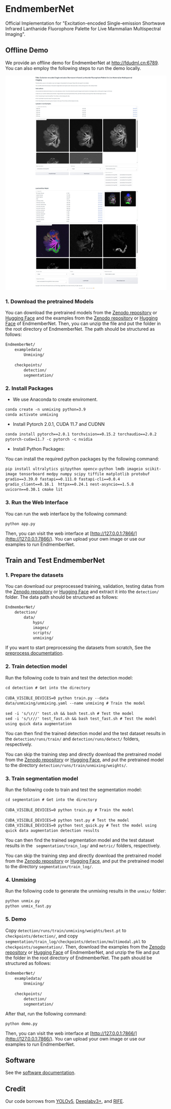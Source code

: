# EndmemberNet
Official Implementation for "Excitation-encoded Single-emission Shortwave Infrared Lanthanide Fluorophore Palette for Live Mammalian Multispectral Imaging".
## Offline Demo

We provide an offline demo for EndmemberNet at http://fdudml.cn:6789. You can also employ the following steps to run the demo locally.

![demo1](./demo/demo1.jpeg)

### 1. Download the pretrained Models

You can download the pretrained models  from the [Zenodo repository](https://doi.org/10.5281/zenodo.13622929) or [Hugging Face](https://huggingface.co/Orange066/Unmixing_Model) and the examples from the [Zenodo repository](https://doi.org/10.5281/zenodo.13622692)  or [Hugging Face](https://huggingface.co/datasets/Orange066/Unmixing_ExampleData) of EndmemberNet. Then, you can unzip the file and put the folder in the root directory of EndmemberNet. The path should be structured as follows:

```
EndmemberNet/
    exampledata/
        Unmixing/

    checkpoints/
        detection/
        segmentation/
```

### 2. Install Packages 

* We use Anaconda to create enviroment.

```
conda create -n unmixing python=3.9
conda activate unmixing
```

* Install Pytorch 2.0.1, CUDA 11.7 and CUDNN 

```
conda install pytorch==2.0.1 torchvision==0.15.2 torchaudio==2.0.2 pytorch-cuda=11.7 -c pytorch -c nvidia
```

* Install Python Packages: 

You can install the required python packages by the following command:

```
pip install ultralytics gitpython opencv-python lmdb imageio scikit-image tensorboard medpy numpy scipy tiffile matplotlib protobuf gradio==3.39.0 fastapi==0.111.0 fastapi-cli==0.0.4 gradio_client==0.16.1  httpx==0.24.1 nest-asyncio==1.5.8 uvicorn==0.30.1 cmake lit
```

### 3. Run the Web Interface

You can run the web interface by the following command:

```
python app.py
```

Then, you can visit the web interface at [http://127.0.0.1:7866/](http://127.0.0.1:7866/). You can upload your own image or use our examples to run EndmemberNet.


## Train and Test EndmemberNet

### 1. Prepare the datasets

You can download our preprocessed  training, validation, testing datas from the [Zenodo repository](https://doi.org/10.5281/zenodo.13622692) or [Hugging Face](https://huggingface.co/datasets/Orange066/Unmixing_TrainValTestData) and extract it into the `detection/` folder. The data path should be structured as follows:

```
EndmemberNet/
    detection/
        data/
            hyps/
            images/
            scripts/
            unmixing/
```

If you want to start preprocessing the datasets from scratch, See the [preprocess documentation](preprocess/README.md).

### 2. Train detection model

Run the following code to train and test the detection model:

```
cd detection # Get into the directory

CUDA_VISIBLE_DEVICES=0 python train.py --data data/unmixing/unmixing.yaml --name unmixing # Train the model

sed -i 's/\r//' test.sh && bash test.sh # Test the model
sed -i 's/\r//' test_fast.sh && bash test_fast.sh # Test the model using quick data augmentation
```

You can then find the trained detection model and the test dataset results in the `detection/runs/train/` and `detection/runs/detect/` folders, respectively.

You can skip the training step and directly download the pretrained model from the [Zenodo repository](https://doi.org/10.5281/zenodo.13622929) or [Hugging Face](https://huggingface.co/Orange066/Unmixing_Model), and put the pretrained model to the directory `detection/runs/train/unmixing/weights/`.

### 3. Train segmentation model

Run the following code to train and test the segmentation model:

```
cd segmentation # Get into the directory

CUDA_VISIBLE_DEVICES=0 python train.py # Train the model

CUDA_VISIBLE_DEVICES=0 python test.py # Test the model
CUDA_VISIBLE_DEVICES=0 python test_quick.py # Test the model using quick data augmentation detection results
```

You can then find the trained segmentation model and the test dataset results in the ` segmentation/train_log/` and `metric/` folders, respectively.

You can skip the training step and directly download the pretrained model from the [Zenodo repository](https://doi.org/10.5281/zenodo.13622929) or [Hugging Face](https://huggingface.co/Orange066/Unmixing_Model), and put the pretrained model to the directory `segmentation/train_log/`.

### 4. Unmixing

Run the following code to generate the unmixing results in the `unmix/` folder:

```
python unmix.py
python unmix_fast.py
```

### 5. Demo

Copy `detection/runs/train/unmixing/weights/best.pt` to `checkpoints/detection/`, and copy `segmentation/train_log/checkpoints/detection/multimodal.pkl` to `checkpoints/segmentation/`.  Then, download the examples from the [Zenodo repository](https://doi.org/10.5281/zenodo.13622692)  or [Hugging Face](https://huggingface.co/datasets/Orange066/Unmixing_ExampleData) of EndmemberNet, and unzip the file and put the folder in the root directory of EndmemberNet. The path should be structured as follows:

```
EndmemberNet/
    exampledata/
        Unmixing/

    checkpoints/
        detection/
        segmentation/
```

After that, run the following command:

```
python demo.py
```

Then, you can visit the web interface at [http://127.0.0.1:7866/](http://127.0.0.1:7866/). You can upload your own image or use our examples to run EndmemberNet.

## Software

See the [software documentation](software/README.md).

## Credit

Our code borrows from [YOLOv5](https://github.com/ultralytics/yolov5), [Deeplabv3+](https://github.com/VainF/DeepLabV3Plus-Pytorch), and [RIFE](https://github.com/hzwer/ECCV2022-RIFE).